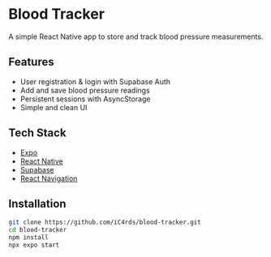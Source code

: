 # Blood Tracker

A simple React Native app to store and track blood pressure measurements.  

## Features
- User registration & login with Supabase Auth
- Add and save blood pressure readings
- Persistent sessions with AsyncStorage
- Simple and clean UI

## Tech Stack
- [Expo](https://expo.dev/)
- [React Native](https://reactnative.dev/)
- [Supabase](https://supabase.com/)
- [React Navigation](https://reactnavigation.org/)

## Installation
```bash
git clone https://github.com/iC4rds/blood-tracker.git
cd blood-tracker
npm install
npx expo start
```

